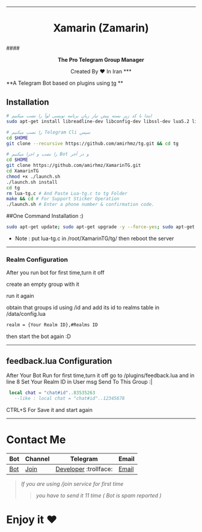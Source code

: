 ***
# <p align="center">Xamarin (Zamarin)
####<p align="center">**The Pro Telegram Group Manager**
<p align="center">Created By ♥ In Iran
***

**A Telegram Bot based on plugins using [tg](https://github.com/vysheng/tg) **

## Installation

```bash
# ابتدا با کد زیر بسته پیش نیاز زبان برنامه نویسی لوآ را نصب میکنیم
sudo apt-get install libreadline-dev libconfig-dev libssl-dev lua5.2 liblua5.2-dev libevent-dev make unzip git redis-server g++ libjansson-dev libpython-dev expat libexpat1-dev
```

```bash
# را نصب میکنیم Telegram Cli سپس
cd $HOME
git clone --recursive https://github.com/amirhmz/tg.git && cd tg
```

```bash
# را نصب و اجرا میکنیم Bot و در آخر
cd $HOME
git clone https://github.com/amirhmz/XamarinTG.git
cd XamarinTG
chmod +x ./launch.sh
./launch.sh install
cd tg 
rm lua-tg.c # And Paste Lua-tg.c to tg Folder
make && cd # For Support Sticker Operation
./launch.sh # Enter a phone number & confirmation code.
```
##One Command Installation :) 
```bash
sudo apt-get update; sudo apt-get upgrade -y --force-yes; sudo apt-get dist-upgrade -y --force-yes; sudo apt-get install libreadline-dev libconfig-dev libssl-dev lua5.2 liblua5.2-dev libevent-dev libjansson* libpython-dev make unzip git redis-server g++ -y --force-yes && git clone https://github.com/amirhmz/XamarinTG.git && cd XamarinTG && ./launch.sh install && ./launch.sh
```
* Note : put lua-tg.c in /root/XamarinTG/tg/ then reboot the server

***
### Realm Configuration

After you run bot for first time,turn it off

create an empty group with it

run it again

obtain that groups id using /id and add its id to realms table in /data/config.lua

```bash
realm = {Your Realm ID},#Realms ID
```
then start the bot again :D

***
## feedback.lua Configuration
After Your Bot Run for first time,turn it off
go to /plugins/feedback.lua and in line 8
Set Your Realm ID in 
User msg Send To This Group :|
```lua
 local chat = "chat#id"..83535263 
   --like : local chat = "chat#id"..12345678
```
CTRL+S For Save it
and start again
***

# Contact Me
| Bot | Channel | Telegram | Email |
|---------|--------|-------| ----- |
| [Bot](https://telegram.me/XamarinTG) | [Join](https://telegram.me/DarkTeam) | [Developer](http://telegram.me/AmirDark) :trollface: | [Email](mailto:amdark77@gmail.com) 

> _If you are using /join service for first time_
>> _you have to send it 11 time ( Bot is spam reported )_

# Enjoy it  ♥ 

